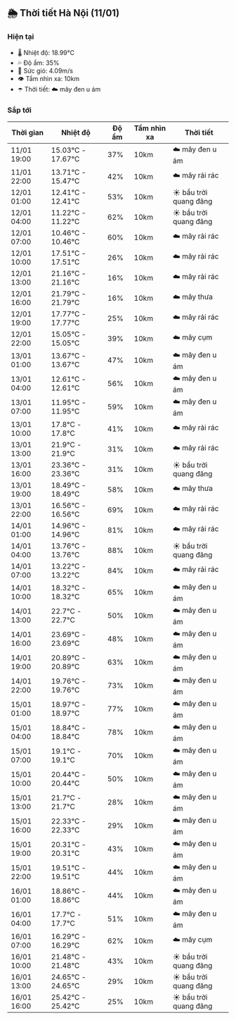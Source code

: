 ## 🌦️ Thời tiết Hà Nội (11/01)

### Hiện tại

- 🌡️ Nhiệt độ: 18.99℃
- 💦 Độ ẩm: 35%
- 💨 Sức gió: 4.09m/s
- 👁️ Tầm nhìn xa: 10km
- ☂️ Thời tiết: ☁️ mây đen u ám

### Sắp tới

| Thời gian | Nhiệt độ | Độ ẩm | Tầm nhìn xa | Thời tiết |
| --- | --- | --- | --- | --- |
| 11/01 19:00 | 15.03℃ - 17.67℃ | 37% | 10km | ☁️ mây đen u ám |
| 11/01 22:00 | 13.71℃ - 15.47℃ | 42% | 10km | ☁️ mây rải rác |
| 12/01 01:00 | 12.41℃ - 12.41℃ | 53% | 10km | ☀️ bầu trời quang đãng |
| 12/01 04:00 | 11.22℃ - 11.22℃ | 62% | 10km | ☀️ bầu trời quang đãng |
| 12/01 07:00 | 10.46℃ - 10.46℃ | 60% | 10km | ☁️ mây rải rác |
| 12/01 10:00 | 17.51℃ - 17.51℃ | 26% | 10km | ☁️ mây rải rác |
| 12/01 13:00 | 21.16℃ - 21.16℃ | 16% | 10km | ☁️ mây rải rác |
| 12/01 16:00 | 21.79℃ - 21.79℃ | 16% | 10km | ☁️ mây thưa |
| 12/01 19:00 | 17.77℃ - 17.77℃ | 25% | 10km | ☁️ mây rải rác |
| 12/01 22:00 | 15.05℃ - 15.05℃ | 39% | 10km | ☁️ mây cụm |
| 13/01 01:00 | 13.67℃ - 13.67℃ | 47% | 10km | ☁️ mây đen u ám |
| 13/01 04:00 | 12.61℃ - 12.61℃ | 56% | 10km | ☁️ mây đen u ám |
| 13/01 07:00 | 11.95℃ - 11.95℃ | 59% | 10km | ☁️ mây đen u ám |
| 13/01 10:00 | 17.8℃ - 17.8℃ | 41% | 10km | ☁️ mây rải rác |
| 13/01 13:00 | 21.9℃ - 21.9℃ | 31% | 10km | ☁️ mây rải rác |
| 13/01 16:00 | 23.36℃ - 23.36℃ | 31% | 10km | ☀️ bầu trời quang đãng |
| 13/01 19:00 | 18.49℃ - 18.49℃ | 58% | 10km | ☁️ mây thưa |
| 13/01 22:00 | 16.56℃ - 16.56℃ | 69% | 10km | ☁️ mây rải rác |
| 14/01 01:00 | 14.96℃ - 14.96℃ | 81% | 10km | ☁️ mây rải rác |
| 14/01 04:00 | 13.76℃ - 13.76℃ | 88% | 10km | ☀️ bầu trời quang đãng |
| 14/01 07:00 | 13.22℃ - 13.22℃ | 84% | 10km | ☁️ mây rải rác |
| 14/01 10:00 | 18.32℃ - 18.32℃ | 65% | 10km | ☁️ mây đen u ám |
| 14/01 13:00 | 22.7℃ - 22.7℃ | 50% | 10km | ☁️ mây đen u ám |
| 14/01 16:00 | 23.69℃ - 23.69℃ | 48% | 10km | ☁️ mây đen u ám |
| 14/01 19:00 | 20.89℃ - 20.89℃ | 63% | 10km | ☁️ mây đen u ám |
| 14/01 22:00 | 19.76℃ - 19.76℃ | 73% | 10km | ☁️ mây đen u ám |
| 15/01 01:00 | 18.97℃ - 18.97℃ | 77% | 10km | ☁️ mây đen u ám |
| 15/01 04:00 | 18.84℃ - 18.84℃ | 78% | 10km | ☁️ mây đen u ám |
| 15/01 07:00 | 19.1℃ - 19.1℃ | 70% | 10km | ☁️ mây đen u ám |
| 15/01 10:00 | 20.44℃ - 20.44℃ | 50% | 10km | ☁️ mây đen u ám |
| 15/01 13:00 | 21.7℃ - 21.7℃ | 28% | 10km | ☁️ mây đen u ám |
| 15/01 16:00 | 22.33℃ - 22.33℃ | 29% | 10km | ☁️ mây đen u ám |
| 15/01 19:00 | 20.31℃ - 20.31℃ | 43% | 10km | ☁️ mây đen u ám |
| 15/01 22:00 | 19.51℃ - 19.51℃ | 44% | 10km | ☁️ mây đen u ám |
| 16/01 01:00 | 18.86℃ - 18.86℃ | 44% | 10km | ☁️ mây đen u ám |
| 16/01 04:00 | 17.7℃ - 17.7℃ | 51% | 10km | ☁️ mây đen u ám |
| 16/01 07:00 | 16.29℃ - 16.29℃ | 62% | 10km | ☁️ mây cụm |
| 16/01 10:00 | 21.48℃ - 21.48℃ | 43% | 10km | ☀️ bầu trời quang đãng |
| 16/01 13:00 | 24.65℃ - 24.65℃ | 29% | 10km | ☀️ bầu trời quang đãng |
| 16/01 16:00 | 25.42℃ - 25.42℃ | 25% | 10km | ☀️ bầu trời quang đãng |
